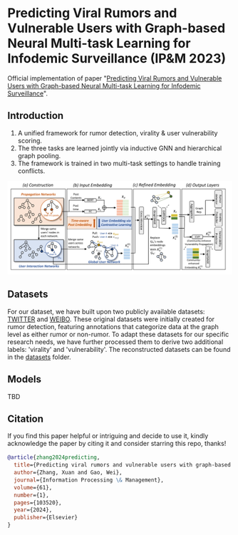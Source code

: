 # Predicting Viral Rumors and Vulnerable Users with Graph-based Neural Multi-task Learning for Infodemic Surveillance (IP&M 2023)

Official implementation of paper "[Predicting Viral Rumors and Vulnerable Users with Graph-based Neural Multi-task Learning for Infodemic Surveillance](https://www.sciencedirect.com/science/article/pii/S0306457323002571)".

## Introduction

1. A unified framework for rumor detection, virality & user vulnerability scoring.
2. The three tasks are learned jointly via inductive GNN and hierarchical graph pooling.
3. The framework is trained in two multi-task settings to handle training conflicts.
   
![Overview of the proposed multi-task model.](https://github.com/jadeCurl/Predicting-Viral-Rumors-and-Vulnerable-Users/blob/main/pics/model.png)

## Datasets

For our dataset, we have built upon two publicly available datasets: [TWITTER](https://aclanthology.org/P17-1066/) and [WEIBO](https://dl.acm.org/doi/10.5555/3061053.3061153). These original datasets were initially created for rumor detection, featuring annotations that categorize data at the graph level as either rumor or non-rumor. To adapt these datasets for our specific research needs, we have further processed them to derive two additional labels: 'virality' and 'vulnerability'. The reconstructed datasets can be found in the [datasets]() folder.

## Models

TBD

## Citation

If you find this paper helpful or intriguing and decide to use it, kindly acknowledge the paper by citing it and consider starring this repo, thanks!
```bibtex
@article{zhang2024predicting,
  title={Predicting viral rumors and vulnerable users with graph-based neural multi-task learning for infodemic surveillance},
  author={Zhang, Xuan and Gao, Wei},
  journal={Information Processing \& Management},
  volume={61},
  number={1},
  pages={103520},
  year={2024},
  publisher={Elsevier}
}
